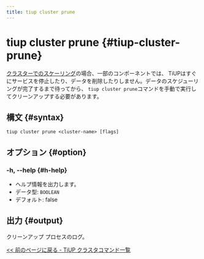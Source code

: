 ```yaml
---
title: tiup cluster prune
---
```


# tiup cluster prune {#tiup-cluster-prune}

[クラスターでのスケーリング](/tiup/tiup-component-cluster-scale-in.md)の場合、一部のコンポーネントでは、 TiUPはすぐにサービスを停止したり、データを削除したりしません。データのスケジューリングが完了するまで待ってから、 `tiup cluster prune`コマンドを手動で実行してクリーンアップする必要があります。

## 構文 {#syntax}

```shell
tiup cluster prune <cluster-name> [flags]
```

## オプション {#option}

### -h, --help {#h-help}

-   ヘルプ情報を出力します。
-   データ型: `BOOLEAN`
-   デフォルト: false

## 出力 {#output}

クリーンアップ プロセスのログ。

[&lt;&lt; 前のページに戻る - TiUP クラスタコマンド一覧](/tiup/tiup-component-cluster.md#command-list)
